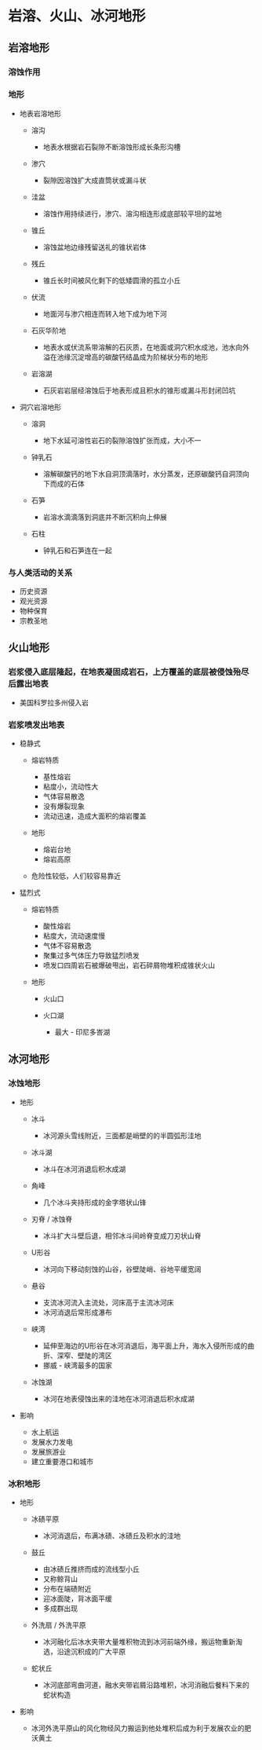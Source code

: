 # 岩溶、火山、冰河地形

## 岩溶地形

### 溶蚀作用

### 地形

- 地表岩溶地形

	- 溶沟

		- 地表水根据岩石裂隙不断溶蚀形成长条形沟槽

	- 渗穴

		- 裂隙因溶蚀扩大成直筒状或漏斗状

	- 洼盆

		- 溶蚀作用持续进行，渗穴、溶沟相连形成底部较平坦的盆地

	- 锥丘

		- 溶蚀盆地边缘残留送礼的锥状岩体

	- 残丘

		- 锥丘长时间被风化剩下的低矮圆滑的孤立小丘

	- 伏流

		- 地面河与渗穴相连而转入地下成为地下河

	- 石灰华阶地

		- 地表水或伏流系带溶解的石灰质，在地面或洞穴积水成池，池水向外溢在池缘沉淀增高的碳酸钙结晶成为阶梯状分布的地形

	- 岩溶湖

		- 石灰岩岩层经溶蚀后于地表形成且积水的锥形或漏斗形封闭凹坑

- 洞穴岩溶地形

	- 溶洞

		- 地下水延可溶性岩石的裂隙溶蚀扩张而成，大小不一

	- 钟乳石

		- 溶解碳酸钙的地下水自洞顶滴落时，水分蒸发，还原碳酸钙自洞顶向下而成的石体

	- 石笋

		- 岩溶水滴滴落到洞底并不断沉积向上伸展

	- 石柱

		- 钟乳石和石笋连在一起

### 与人类活动的关系

- 历史资源
- 观光资源
- 物种保育
- 宗教圣地

## 火山地形

### 岩浆侵入底层隆起，在地表凝固成岩石，上方覆盖的底层被侵蚀殆尽后露出地表

- 美国科罗拉多州侵入岩

### 岩浆喷发出地表

- 稳静式

	- 熔岩特质

		- 基性熔岩
		- 粘度小，流动性大
		- 气体容易散逸
		- 没有爆裂现象
		- 流动迅速，造成大面积的熔岩覆盖

	- 地形

		- 熔岩台地
		- 熔岩高原

	- 危险性较低，人们较容易靠近

- 猛烈式

	- 熔岩特质

		- 酸性熔岩
		- 粘度大，流动速度慢
		- 气体不容易散逸
		- 聚集过多气体压力导致猛烈喷发
		- 喷发口四周岩石被爆破甩出，岩石碎屑物堆积成锥状火山

	- 地形

		- 火山口
		- 火口湖

			- 最大 - 印尼多峇湖

## 冰河地形

### 冰蚀地形

- 地形

	- 冰斗

		- 冰河源头雪线附近，三面都是峭壁的的半圆弧形洼地

	- 冰斗湖

		- 冰斗在冰河消退后积水成湖

	- 角峰

		- 几个冰斗夹持形成的金字塔状山锋

	- 刃脊 / 冰蚀脊

		- 冰斗扩大斗壁后退，相邻冰斗间岭脊变成刀刃状山脊

	- U形谷

		- 冰河向下移动刻蚀的山谷，谷壁陡峭、谷地平缓宽阔

	- 悬谷

		- 支流冰河流入主流处，河床高于主流冰河床
		- 冰河消退后常形成瀑布

	- 峡湾

		- 延伸至海边的U形谷在冰河消退后，海平面上升，海水入侵所形成的曲折、深窄、壁陡的湾区
		- 挪威 - 峡湾最多的国家

	- 冰蚀湖

		- 冰河在地表侵蚀出来的洼地在冰河消退后积水成湖

- 影响

	- 水上航运
	- 发展水力发电
	- 发展旅游业
	- 建立重要港口和城市

### 冰积地形

- 地形

	- 冰碛平原

		- 冰河消退后，布满冰碛、冰碛丘及积水的洼地

	- 鼓丘

		- 由冰碛丘推挤而成的流线型小丘
		- 又称鲸背山
		- 分布在端碛附近
		- 迎冰面陡，背冰面平缓
		- 多成群出现

	- 外洗扇 / 外洗平原

		- 冰河融化后冰水夹带大量堆积物流到冰河前端外缘，搬运物重新淘选，沿途沉积成的广大平原

	- 蛇状丘

		- 冰河底部弯曲河道，融水夹带岩屑沿路堆积，冰河消融后餐料下来的蛇状构造

- 影响

	- 冰河外洗平原山的风化物经风力搬运到他处堆积后成为利于发展农业的肥沃黄土

